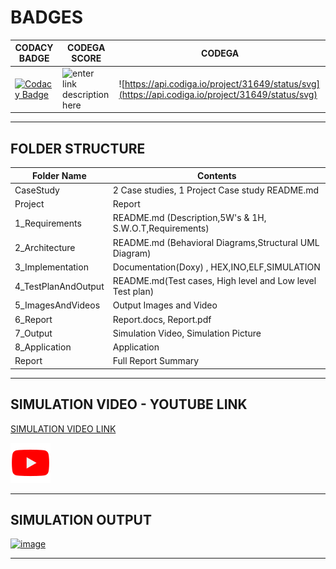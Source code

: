 # BADGES
|CODACY BADGE|CODEGA SCORE|CODEGA|
|--|--|--|
|[![Codacy Badge](https://app.codacy.com/project/badge/Grade/3a3b22f7dce647de9a0b7e976aac73cb)](https://www.codacy.com/gh/Abishek1027/M2-EmbSys/dashboard?utm_source=github.com&amp;utm_medium=referral&amp;utm_content=Abishek1027/M2-EmbSys&amp;utm_campaign=Badge_Grade)| ![enter link description here](https://api.codiga.io/project/31649/score/svg)|![https://api.codiga.io/project/31649/status/svg](https://api.codiga.io/project/31649/status/svg)|
_______________________________________________
## FOLDER STRUCTURE
| Folder Name | Contents |
|---|---|
| CaseStudy | 2 Case studies, 1 Project Case study README.md|
| Project | Report |
|  1_Requirements | README.md (Description,5W's & 1H, S.W.O.T,Requirements)  |
|  2_Architecture | README.md (Behavioral Diagrams,Structural UML Diagram) |
| 3_Implementation | Documentation(Doxy) , HEX,INO,ELF,SIMULATION|Multifile approach(INC,SRC,MAKEFILE)|
| 4_TestPlanAndOutput | README.md(Test cases, High level and Low level Test plan) |
| 5_ImagesAndVideos | Output Images and Video |
| 6_Report | Report.docs, Report.pdf |
| 7_Output | Simulation Video, Simulation Picture |
| 8_Application | Application |
|Report|Full Report Summary|
__________________________________________________
## SIMULATION VIDEO - YOUTUBE LINK
[SIMULATION VIDEO LINK](https://youtu.be/HBdhPRljneg)

[![IMAGE ALT TEXT](https://github.com/Abishek1027/M2-EmbSys/blob/main/PROJECT/5_Images%20and%20Videos/youtube%20logo.png)](https://youtu.be/HBdhPRljneg)
_____________________________________
## SIMULATION OUTPUT
[![image](https://www.linkpicture.com/q/on_state.jpeg)](https://www.linkpicture.com/view.php?img=LPic622610e8a51791036819642)
____________________________
